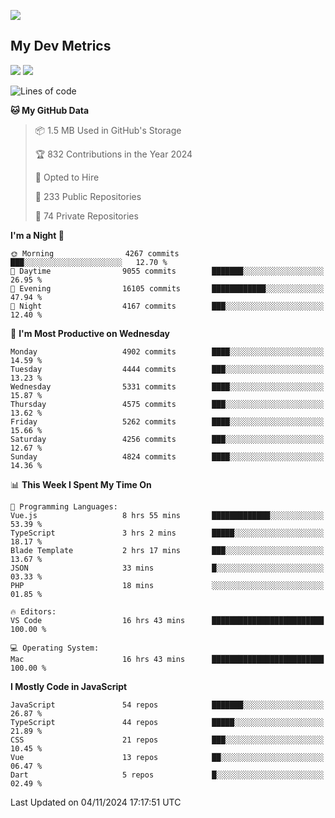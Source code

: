 [<img src="https://img.shields.io/badge/linkedin-%230077B5.svg?&style=for-the-badge&logo=linkedin&logoColor=white" />](https://www.linkedin.com/in/savepong)

<!--
[<img src="https://img.shields.io/badge/pongsiri.pisutakarathada.com-%230077B5.svg?&style=for-the-badge&color=orange" />](https://pongsiri.pisutakarathada.com)
[<img src="https://img.shields.io/badge/apps.saveworld.co-%230077B5.svg?&style=for-the-badge&color=2aa889" />](https://apps.saveworld.co)

[![savepong' github stats](https://github-readme-stats.vercel.app/api?username=savepong&show_icons=true&count_private=true&theme=gotham&hide_border=true&bg_color=00000000&text_color=768390FF)](https://pongsiri.pisutakarathada.com/posts/stats)

[![GitHub Streak](https://github-readme-streak-stats.herokuapp.com?user=savepong&theme=gotham&hide_border=true&background=00000000&dates=768390FF)](https://pongsiri.pisutakarathada.com/posts/stats)

[![Top Langs](https://github-readme-stats.vercel.app/api/top-langs/?username=savepong&layout=compact&langs_count=10&theme=gotham&hide_border=true&bg_color=00000000&text_color=768390FF)](https://pongsiri.pisutakarathada.com/posts/stats)

<!-- [![savepong's wakatime stats](https://github-readme-stats.vercel.app/api/wakatime?username=@savepong&layout=default&theme=gotham&hide_border=true&bg_color=00000000&text_color=768390FF)](https://pongsiri.pisutakarathada.com/posts/stats) -->

## My Dev Metrics

[![](https://komarev.com/ghpvc/?username=savepong&color=blue&label=Profile%20Views)](https://github.com/savepong)
[![](https://img.shields.io/github/followers/savepong?label=GitHub%20Followers)](https://github.com/savepong)

<!--START_SECTION:waka-->
![Lines of code](https://img.shields.io/badge/From%20Hello%20World%20I%27ve%20Written-65.6%20million%20lines%20of%20code-blue)

**🐱 My GitHub Data** 

> 📦 1.5 MB Used in GitHub's Storage 
 > 
> 🏆 832 Contributions in the Year 2024
 > 
> 💼 Opted to Hire
 > 
> 📜 233 Public Repositories 
 > 
> 🔑 74 Private Repositories 
 > 
**I'm a Night 🦉** 

```text
🌞 Morning                4267 commits        ███░░░░░░░░░░░░░░░░░░░░░░   12.70 % 
🌆 Daytime                9055 commits        ███████░░░░░░░░░░░░░░░░░░   26.95 % 
🌃 Evening                16105 commits       ████████████░░░░░░░░░░░░░   47.94 % 
🌙 Night                  4167 commits        ███░░░░░░░░░░░░░░░░░░░░░░   12.40 % 
```
📅 **I'm Most Productive on Wednesday** 

```text
Monday                   4902 commits        ████░░░░░░░░░░░░░░░░░░░░░   14.59 % 
Tuesday                  4444 commits        ███░░░░░░░░░░░░░░░░░░░░░░   13.23 % 
Wednesday                5331 commits        ████░░░░░░░░░░░░░░░░░░░░░   15.87 % 
Thursday                 4575 commits        ███░░░░░░░░░░░░░░░░░░░░░░   13.62 % 
Friday                   5262 commits        ████░░░░░░░░░░░░░░░░░░░░░   15.66 % 
Saturday                 4256 commits        ███░░░░░░░░░░░░░░░░░░░░░░   12.67 % 
Sunday                   4824 commits        ████░░░░░░░░░░░░░░░░░░░░░   14.36 % 
```


📊 **This Week I Spent My Time On** 

```text
💬 Programming Languages: 
Vue.js                   8 hrs 55 mins       █████████████░░░░░░░░░░░░   53.39 % 
TypeScript               3 hrs 2 mins        █████░░░░░░░░░░░░░░░░░░░░   18.17 % 
Blade Template           2 hrs 17 mins       ███░░░░░░░░░░░░░░░░░░░░░░   13.67 % 
JSON                     33 mins             █░░░░░░░░░░░░░░░░░░░░░░░░   03.33 % 
PHP                      18 mins             ░░░░░░░░░░░░░░░░░░░░░░░░░   01.85 % 

🔥 Editors: 
VS Code                  16 hrs 43 mins      █████████████████████████   100.00 % 

💻 Operating System: 
Mac                      16 hrs 43 mins      █████████████████████████   100.00 % 
```

**I Mostly Code in JavaScript** 

```text
JavaScript               54 repos            ███████░░░░░░░░░░░░░░░░░░   26.87 % 
TypeScript               44 repos            █████░░░░░░░░░░░░░░░░░░░░   21.89 % 
CSS                      21 repos            ███░░░░░░░░░░░░░░░░░░░░░░   10.45 % 
Vue                      13 repos            ██░░░░░░░░░░░░░░░░░░░░░░░   06.47 % 
Dart                     5 repos             █░░░░░░░░░░░░░░░░░░░░░░░░   02.49 % 
```




 Last Updated on 04/11/2024 17:17:51 UTC
<!--END_SECTION:waka-->

<!--
**savepong/savepong** is a ✨ _special_ ✨ repository because its `README.md` (this file) appears on your GitHub profile.

Here are some ideas to get you started:

- 🔭 I’m currently working on WebComponents and TypeScript.
- 🌱 I’m currently learning ...
- 👯 I’m looking to collaborate on ...
- 🤔 I’m looking for help with ...
- 💬 Ask me about ...
- 📫 How to reach me: ...
- 😄 Pronouns: ...
- ⚡ Fun fact: ...
-->
